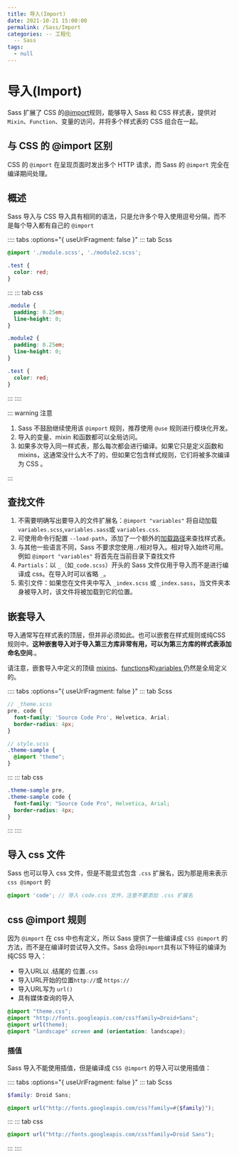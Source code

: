 ```yaml
---
title: 导入(Import)
date: 2021-10-21 15:00:00
permalink: /Sass/Import
categories: -- 工程化
  -- Sass
tags:
  - null
---
```


# 导入(Import)

Sass 扩展了 CSS 的[@import](https://developer.mozilla.org/en-US/docs/Web/CSS/@import)规则，能够导入 Sass 和 CSS 样式表，提供对 `Mixin`、`Function`、变量的访问，并将多个样式表的 CSS 组合在一起。

## 与 CSS 的 @import 区别

CSS 的 `@import` 在呈现页面时发出多个 HTTP 请求，而 Sass 的 `@import` 完全在编译期间处理。

## 概述

Sass 导入与 CSS 导入具有相同的语法，只是允许多个导入使用逗号分隔，而不是每个导入都有自己的 `@import`

:::: tabs :options="{ useUrlFragment: false }"
::: tab Scss
```scss
@import './module.scss', './module2.scss';

.test {
  color: red;
}
```
::: 
::: tab css
```css
.module {
  padding: 0.25em;
  line-height: 0;
}

.module2 {
  padding: 0.25em;
  line-height: 0;
}

.test {
  color: red;
}
```
:::
::::

::: warning 注意

1. Sass 不鼓励继续使用该 `@import` 规则，推荐使用 `@use` 规则进行模块化开发。
2. 导入的变量、mixin 和函数都可以全局访问。
3. 如果多次导入同一样式表，那么每次都会进行编译。如果它只是定义函数和 mixins，这通常没什么大不了的，但如果它包含样式规则，它们将被多次编译为 CSS 。

:::

## 查找文件

1. 不需要明确写出要导入的文件扩展名：`@import "variables"` 将自动加载`variables.scss`,`variables.sass`或 `variables.css`.
2. 可使用命令行配置 `--load-path`，添加了一个额外的[加载路径](https://sass-lang.com/documentation/at-rules/use#load-paths)来查找样式表。
3. 与其他一些语言不同，Sass 不要求您使用`./`相对导入。相对导入始终可用。例如 `@import "variables"` 将首先在当前目录下查找文件
4. `Partials`：以 `_`（如`_code.scss`）开头的 Sass 文件仅用于导入而不是进行编译成 css。在导入时可以省略 `_`。
5. 索引文件：如果您在文件夹中写入 `_index.scss` 或 `_index.sass`，当文件夹本身被导入时，该文件将被加载到它的位置。

## 嵌套导入

导入通常写在样式表的顶层，但并非必须如此。也可以嵌套在样式规则或纯CSS规则中。**这种嵌套导入对于导入第三方库非常有用，可以为第三方库的样式表添加命名空间**.。

请注意，嵌套导入中定义的顶级 [mixins](https://sass-lang.com/documentation/at-rules/mixin)、[functions](https://sass-lang.com/documentation/at-rules/function)和[variables ](https://sass-lang.com/documentation/variables)仍然是全局定义的。

:::: tabs :options="{ useUrlFragment: false }"
::: tab Scss

```scss
// _theme.scss
pre, code {
  font-family: 'Source Code Pro', Helvetica, Arial;
  border-radius: 4px;
}

// style.scss
.theme-sample {
  @import "theme";
}
```
::: 
::: tab css
```css
.theme-sample pre,
.theme-sample code {
  font-family: "Source Code Pro", Helvetica, Arial;
  border-radius: 4px;
}
```
:::
::::

## 导入 css 文件

Sass 也可以导入 css 文件，但是不能显式包含 `.css` 扩展名，因为那是用来表示 `css @import` 的

```scss
@import 'code'; // 导入 code.css 文件，注意不要添加 .css 扩展名
```

## css @import 规则

因为 `@import` 在 css 中也有定义，所以 Sass 提供了一些编译成 `CSS @import` 的方法，而不是在编译时尝试导入文件。Sass 会将`@import`具有以下特征的编译为纯CSS 导入：

* 导入URL以 .结尾的 位置`.css`
* 导入URL开始的位置`http://`或 `https://`
* 导入URL写为 `url()`
* 具有媒体查询的导入

```scss
@import "theme.css";
@import "http://fonts.googleapis.com/css?family=Droid+Sans";
@import url(theme);
@import "landscape" screen and (orientation: landscape);
```

### 插值

Sass 导入不能使用插值，但是编译成 `CSS @import` 的导入可以使用插值：

:::: tabs :options="{ useUrlFragment: false }"
::: tab Scss
```scss
$family: Droid Sans;

@import url("http://fonts.googleapis.com/css?family=#{$family}");
```
::: 
::: tab css
```css
@import url("http://fonts.googleapis.com/css?family=Droid Sans");
```
:::
::::







